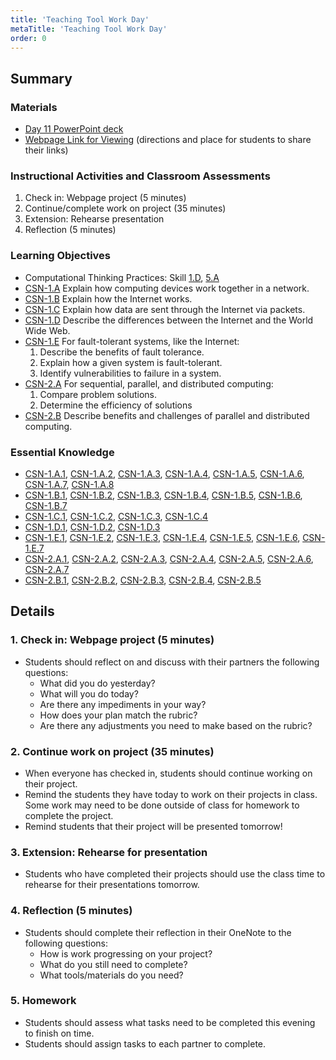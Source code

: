 ```yaml
---
title: 'Teaching Tool Work Day'
metaTitle: 'Teaching Tool Work Day'
order: 0
---
```


## Summary

### Materials

* [Day 11 PowerPoint deck](https://1drv.ms/w/s!AqsgsTyHBmRBj0TRbNliGoWJOKK8?e=jhTvcJ)
* <a href="/unit-2/day-11/webpage-link">Webpage Link for Viewing</a> (directions and place for students to share their links)

### Instructional Activities and Classroom Assessments

1. Check in: Webpage project (5 minutes)
2. Continue/complete work on project (35 minutes)
3. Extension: Rehearse presentation
4. Reflection (5 minutes)

### Learning Objectives 

* Computational Thinking Practices: Skill [1.D](https://apcentral.collegeboard.org/pdf/ap-computer-science-principles-course-and-exam-description.pdf#page=23), [5.A](https://apcentral.collegeboard.org/pdf/ap-computer-science-principles-course-and-exam-description.pdf#page=23) 
* [CSN-1.A](https://apcentral.collegeboard.org/pdf/ap-computer-science-principles-course-and-exam-description.pdf?course=ap-computer-science-principles#page=109) Explain how computing devices work together in a network. 
* [CSN-1.B](https://apcentral.collegeboard.org/pdf/ap-computer-science-principles-course-and-exam-description.pdf?course=ap-computer-science-principles#page=110) Explain how the Internet works.
* [CSN-1.C](https://apcentral.collegeboard.org/pdf/ap-computer-science-principles-course-and-exam-description.pdf?course=ap-computer-science-principles#page=111) Explain how data are sent through the Internet via packets. 
* [CSN-1.D](https://apcentral.collegeboard.org/pdf/ap-computer-science-principles-course-and-exam-description.pdf?course=ap-computer-science-principles#page=111) Describe the differences between the Internet and the World Wide Web. 
* [CSN-1.E](https://apcentral.collegeboard.org/pdf/ap-computer-science-principles-course-and-exam-description.pdf?course=ap-computer-science-principles#page=112) For fault-tolerant systems, like the Internet: 
    1. Describe the benefits of fault tolerance.
    2. Explain how a given system is fault-tolerant.
    3. Identify vulnerabilities to failure in a system. 
* [CSN-2.A](https://apcentral.collegeboard.org/pdf/ap-computer-science-principles-course-and-exam-description.pdf?course=ap-computer-science-principles#page=114) For sequential, parallel, and distributed computing: 
    1. Compare problem solutions. 
    2. Determine the efficiency of solutions 
* [CSN-2.B](https://apcentral.collegeboard.org/pdf/ap-computer-science-principles-course-and-exam-description.pdf?course=ap-computer-science-principles#page=115) Describe benefits and challenges of parallel and distributed computing. 

### Essential Knowledge

* [CSN-1.A.1](https://apcentral.collegeboard.org/pdf/ap-computer-science-principles-course-and-exam-description.pdf?course=ap-computer-science-principles#page=109), [CSN-1.A.2](https://apcentral.collegeboard.org/pdf/ap-computer-science-principles-course-and-exam-description.pdf?course=ap-computer-science-principles#page=109), [CSN-1.A.3](https://apcentral.collegeboard.org/pdf/ap-computer-science-principles-course-and-exam-description.pdf?course=ap-computer-science-principles#page=109), [CSN-1.A.4](https://apcentral.collegeboard.org/pdf/ap-computer-science-principles-course-and-exam-description.pdf?course=ap-computer-science-principles#page=109), [CSN-1.A.5](https://apcentral.collegeboard.org/pdf/ap-computer-science-principles-course-and-exam-description.pdf?course=ap-computer-science-principles#page=109), [CSN-1.A.6](https://apcentral.collegeboard.org/pdf/ap-computer-science-principles-course-and-exam-description.pdf?course=ap-computer-science-principles#page=110), [CSN-1.A.7](https://apcentral.collegeboard.org/pdf/ap-computer-science-principles-course-and-exam-description.pdf?course=ap-computer-science-principles#page=110), [CSN-1.A.8](https://apcentral.collegeboard.org/pdf/ap-computer-science-principles-course-and-exam-description.pdf?course=ap-computer-science-principles#page=110)  
* [CSN-1.B.1](https://apcentral.collegeboard.org/pdf/ap-computer-science-principles-course-and-exam-description.pdf?course=ap-computer-science-principles#page=110), [CSN-1.B.2](https://apcentral.collegeboard.org/pdf/ap-computer-science-principles-course-and-exam-description.pdf?course=ap-computer-science-principles#page=110), [CSN-1.B.3](https://apcentral.collegeboard.org/pdf/ap-computer-science-principles-course-and-exam-description.pdf?course=ap-computer-science-principles#page=110), [CSN-1.B.4](https://apcentral.collegeboard.org/pdf/ap-computer-science-principles-course-and-exam-description.pdf?course=ap-computer-science-principles#page=110), [CSN-1.B.5](https://apcentral.collegeboard.org/pdf/ap-computer-science-principles-course-and-exam-description.pdf?course=ap-computer-science-principles#page=110), [CSN-1.B.6](https://apcentral.collegeboard.org/pdf/ap-computer-science-principles-course-and-exam-description.pdf?course=ap-computer-science-principles#page=110), [CSN-1.B.7](https://apcentral.collegeboard.org/pdf/ap-computer-science-principles-course-and-exam-description.pdf?course=ap-computer-science-principles#page=110)
* [CSN-1.C.1](https://apcentral.collegeboard.org/pdf/ap-computer-science-principles-course-and-exam-description.pdf?course=ap-computer-science-principles#page=111), [CSN-1.C.2](https://apcentral.collegeboard.org/pdf/ap-computer-science-principles-course-and-exam-description.pdf?course=ap-computer-science-principles#page=111), [CSN-1.C.3](https://apcentral.collegeboard.org/pdf/ap-computer-science-principles-course-and-exam-description.pdf?course=ap-computer-science-principles#page=111), [CSN-1.C.4](https://apcentral.collegeboard.org/pdf/ap-computer-science-principles-course-and-exam-description.pdf?course=ap-computer-science-principles#page=111)
* [CSN-1.D.1](https://apcentral.collegeboard.org/pdf/ap-computer-science-principles-course-and-exam-description.pdf?course=ap-computer-science-principles#page=111), [CSN-1.D.2](https://apcentral.collegeboard.org/pdf/ap-computer-science-principles-course-and-exam-description.pdf?course=ap-computer-science-principles#page=111), [CSN-1.D.3](https://apcentral.collegeboard.org/pdf/ap-computer-science-principles-course-and-exam-description.pdf?course=ap-computer-science-principles#page=111)
* [CSN-1.E.1](https://apcentral.collegeboard.org/pdf/ap-computer-science-principles-course-and-exam-description.pdf#page=112), [CSN-1.E.2](https://apcentral.collegeboard.org/pdf/ap-computer-science-principles-course-and-exam-description.pdf#page=112), [CSN-1.E.3](https://apcentral.collegeboard.org/pdf/ap-computer-science-principles-course-and-exam-description.pdf#page=112), [CSN-1.E.4](https://apcentral.collegeboard.org/pdf/ap-computer-science-principles-course-and-exam-description.pdf#page=112), [CSN-1.E.5](https://apcentral.collegeboard.org/pdf/ap-computer-science-principles-course-and-exam-description.pdf#page=112), [CSN-1.E.6](https://apcentral.collegeboard.org/pdf/ap-computer-science-principles-course-and-exam-description.pdf#page=112), [CSN-1.E.7](https://apcentral.collegeboard.org/pdf/ap-computer-science-principles-course-and-exam-description.pdf#page=112)
* [CSN-2.A.1](https://apcentral.collegeboard.org/pdf/ap-computer-science-principles-course-and-exam-description.pdf#page=114), [CSN-2.A.2](https://apcentral.collegeboard.org/pdf/ap-computer-science-principles-course-and-exam-description.pdf#page=115), [CSN-2.A.3](https://apcentral.collegeboard.org/pdf/ap-computer-science-principles-course-and-exam-description.pdf#page=114), [CSN-2.A.4](https://apcentral.collegeboard.org/pdf/ap-computer-science-principles-course-and-exam-description.pdf#page=114), [CSN-2.A.5](https://apcentral.collegeboard.org/pdf/ap-computer-science-principles-course-and-exam-description.pdf#page=114), [CSN-2.A.6](https://apcentral.collegeboard.org/pdf/ap-computer-science-principles-course-and-exam-description.pdf#page=114), [CSN-2.A.7](https://apcentral.collegeboard.org/pdf/ap-computer-science-principles-course-and-exam-description.pdf#page=115)
* [CSN-2.B.1](https://apcentral.collegeboard.org/pdf/ap-computer-science-principles-course-and-exam-description.pdf#page=115), [CSN-2.B.2](https://apcentral.collegeboard.org/pdf/ap-computer-science-principles-course-and-exam-description.pdf#page=115), [CSN-2.B.3](https://apcentral.collegeboard.org/pdf/ap-computer-science-principles-course-and-exam-description.pdf#page=115), [CSN-2.B.4](https://apcentral.collegeboard.org/pdf/ap-computer-science-principles-course-and-exam-description.pdf#page=115), [CSN-2.B.5](https://apcentral.collegeboard.org/pdf/ap-computer-science-principles-course-and-exam-description.pdf#page=115)

## Details

### 1. Check in: Webpage project (5 minutes)

* Students should reflect on and discuss with their partners the following questions:
    * What did you do yesterday?
    * What will you do today?
    * Are there any impediments in your way?
    * How does your plan match the rubric?
    * Are there any adjustments you need to make based on the rubric?

### 2. Continue work on project (35 minutes)

* When everyone has checked in, students should continue working on their project.
* Remind the students they have today to work on their projects in class. Some work may need to be done outside of class for homework to complete the project.
* Remind students that their project will be presented tomorrow!

### 3. Extension: Rehearse for presentation 

* Students who have completed their projects should use the class time to rehearse for their presentations tomorrow.

### 4. Reflection (5 minutes)

* Students should complete their reflection in their OneNote to the following questions:
    * How is work progressing on your project?
    * What do you still need to complete?
    * What tools/materials do you need?

### 5. Homework

* Students should assess what tasks need to be completed this evening to finish on time.
* Students should assign tasks to each partner to complete.
